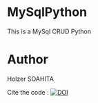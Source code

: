 # MySqlPython
This is a MySql CRUD Python

# Author 
Holzer SOAHITA

Cite the code : [![DOI](https://zenodo.org/badge/280661973.svg)](https://zenodo.org/badge/latestdoi/280661973)
